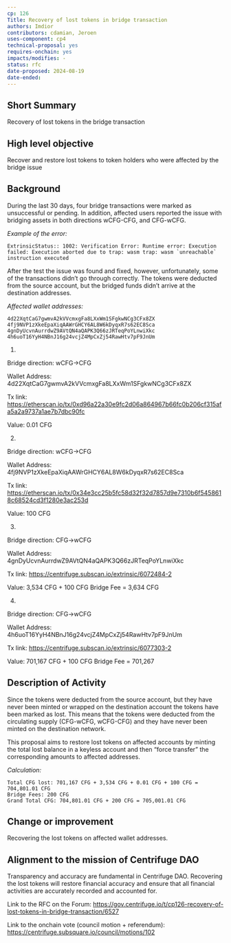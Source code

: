 ```yaml
---
cp: 126
Title: Recovery of lost tokens in bridge transaction
authors: Imdior
contributors: cdamian, Jeroen
uses-component: cp4
technical-proposal: yes
requires-onchain: yes
impacts/modifies: - 
status: rfc
date-proposed: 2024-08-19
date-ended: 
---
```




## Short Summary 
Recovery of lost tokens in the bridge transaction

## High level objective 
Recover and restore lost tokens to token holders who were affected by the bridge issue

## Background 
During the last 30 days, four bridge transactions were marked as unsuccessful or pending. In addition, affected users reported the issue with bridging assets in both directions wCFG-CFG, and CFG-wCFG.

*Example of the error:*

```
ExtrinsicStatus:: 1002: Verification Error: Runtime error: Execution failed: Execution aborted due to trap: wasm trap: wasm `unreachable` instruction executed
```

After the test the issue was found and fixed, however, unfortunately, some of the transactions didn’t go through correctly. The tokens were deducted from the source account, but the bridged funds didn’t arrive at the destination addresses.


*Affected wallet addresses:*
```
4d22XqtCaG7gwmvA2kVVcmxgFa8LXxWm1SFgkwNCg3CFx8ZX
4fj9NVP1zXkeEpaXiqAAWrGHCY6AL8W6kDyqxR7s62EC8Sca
4gnDyUcvnAurrdwZ9AVtQN4aQAPK3Q66zJRTeqPoYLnwiXkc
4h6uoT16YyH4NBnJ16g24vcjZ4MpCxZj54RawHtv7pF9JnUm
```


1.
Bridge direction: wCFG->CFG

Wallet Address: 4d22XqtCaG7gwmvA2kVVcmxgFa8LXxWm1SFgkwNCg3CFx8ZX

Tx link: https://etherscan.io/tx/0xd96a22a30e9fc2d06a864967b66fc0b206cf315afa5a2a9737a1ae7b7dbc90fc
		
Value: 0.01 CFG 															

2.
Bridge direction: wCFG->CFG

Wallet Address: 4fj9NVP1zXkeEpaXiqAAWrGHCY6AL8W6kDyqxR7s62EC8Sca	

Tx link: https://etherscan.io/tx/0x34e3cc25b5fc58d32f32d7857d9e7310b6f5458618c68524cd3f1280e3ac253d
												
Value: 100 CFG
			
3.
Bridge direction: CFG->wCFG

Wallet Address: 4gnDyUcvnAurrdwZ9AVtQN4aQAPK3Q66zJRTeqPoYLnwiXkc

Tx link: https://centrifuge.subscan.io/extrinsic/6072484-2
	
Value: 3,534 CFG + 100 CFG Bridge Fee = 3,634 CFG														

4.
Bridge direction: CFG->wCFG

Wallet Address: 4h6uoT16YyH4NBnJ16g24vcjZ4MpCxZj54RawHtv7pF9JnUm	

Tx link: https://centrifuge.subscan.io/extrinsic/6077303-2
				
Value: 701,167 CFG + 100 CFG Bridge Fee = 701,267 


## Description of Activity 
Since the tokens were deducted from the source account, but they have never been minted or wrapped on the destination account the tokens have been marked as lost.
This means that the tokens were deducted from the circulating supply (CFG-wCFG, wCFG-CFG) and they have never been minted on the destination network.

This proposal aims to restore lost tokens on affected accounts by minting the total lost balance in a keyless account and then “force transfer” the corresponding amounts to affected addresses. 

*Calculation:*
```
Total CFG lost: 701,167 CFG + 3,534 CFG + 0.01 CFG + 100 CFG = 704,801.01 CFG
Bridge Fees: 200 CFG
Grand Total CFG: 704,801.01 CFG + 200 CFG = 705,001.01 CFG
```

## Change or improvement 
Recovering the lost tokens on affected wallet addresses.

## Alignment to the mission of Centrifuge DAO 
Transparency and accuracy are fundamental in Centrifuge DAO.
Recovering the lost tokens will restore financial accuracy and ensure that all financial activities are accurately recorded and accounted for.


Link to the RFC on the Forum: https://gov.centrifuge.io/t/cp126-recovery-of-lost-tokens-in-bridge-transaction/6527

Link to the onchain vote (council motion + referendum): https://centrifuge.subsquare.io/council/motions/102
